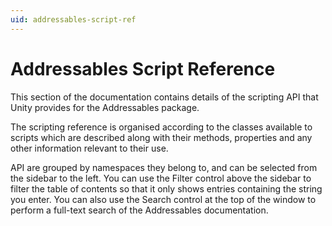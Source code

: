 ```yaml
---
uid: addressables-script-ref
---
```

# Addressables Script Reference

This section of the documentation contains details of the scripting API that Unity provides for the Addressables package. 

The scripting reference is organised according to the classes available to scripts which are described along with their methods, properties and any other information relevant to their use.

API are grouped by namespaces they belong to, and can be selected from the sidebar to the left. You can use the Filter control above the sidebar to filter the table of contents so that it only shows entries containing the string you enter. You can also use the Search control at the top of the window to perform a full-text search of the Addressables documentation.


